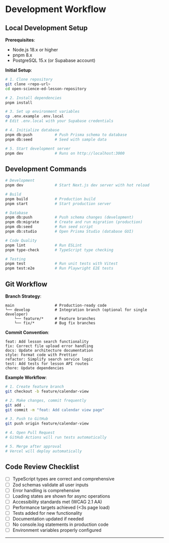 # Development Workflow

## Local Development Setup

**Prerequisites**:

- Node.js 18.x or higher
- pnpm 8.x
- PostgreSQL 15.x (or Supabase account)

**Initial Setup**:

```bash
# 1. Clone repository
git clone <repo-url>
cd open-science-ed-lesson-repository

# 2. Install dependencies
pnpm install

# 3. Set up environment variables
cp .env.example .env.local
# Edit .env.local with your Supabase credentials

# 4. Initialize database
pnpm db:push          # Push Prisma schema to database
pnpm db:seed          # Seed with sample data

# 5. Start development server
pnpm dev              # Runs on http://localhost:3000
```

## Development Commands

```bash
# Development
pnpm dev              # Start Next.js dev server with hot reload

# Build
pnpm build            # Production build
pnpm start            # Start production server

# Database
pnpm db:push          # Push schema changes (development)
pnpm db:migrate       # Create and run migration (production)
pnpm db:seed          # Run seed script
pnpm db:studio        # Open Prisma Studio (database GUI)

# Code Quality
pnpm lint             # Run ESLint
pnpm type-check       # TypeScript type checking

# Testing
pnpm test             # Run unit tests with Vitest
pnpm test:e2e         # Run Playwright E2E tests
```

## Git Workflow

**Branch Strategy**:

```
main                  # Production-ready code
└── develop           # Integration branch (optional for single developer)
    └── feature/*     # Feature branches
    └── fix/*         # Bug fix branches
```

**Commit Convention**:

```
feat: Add lesson search functionality
fix: Correct file upload error handling
docs: Update architecture documentation
style: Format code with Prettier
refactor: Simplify search service logic
test: Add tests for lesson API routes
chore: Update dependencies
```

**Example Workflow**:

```bash
# 1. Create feature branch
git checkout -b feature/calendar-view

# 2. Make changes, commit frequently
git add .
git commit -m "feat: Add calendar view page"

# 3. Push to GitHub
git push origin feature/calendar-view

# 4. Open Pull Request
# GitHub Actions will run tests automatically

# 5. Merge after approval
# Vercel will deploy automatically
```

## Code Review Checklist

- [ ] TypeScript types are correct and comprehensive
- [ ] Zod schemas validate all user inputs
- [ ] Error handling is comprehensive
- [ ] Loading states are shown for async operations
- [ ] Accessibility standards met (WCAG 2.1 AA)
- [ ] Performance targets achieved (<3s page load)
- [ ] Tests added for new functionality
- [ ] Documentation updated if needed
- [ ] No console.log statements in production code
- [ ] Environment variables properly configured

---
